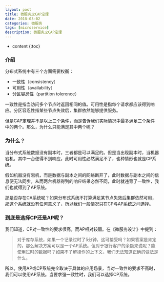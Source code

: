 ```yaml
---
layout: post
title: 微服务之CAP定理
date: 2018-03-02
categories: 微服务
tags: [microservice]
description: 微服务之CAP定理
---
```


* content
{:toc}

### 介绍
分布式系统中有三个方面需要权衡：
- 一致性（consistency）
- 可用性（availability）
- 分区容忍性（partition tolerence）

一致性是指当访问多个节点时返回相同的值。可用性是指每个请求都应该得到响应。分区容忍性指某些节点失效后，集群依然能够提供服务。

但是CAP定理并不是以上三个条件，而是告诉我们实际情况中最多满足三个条件中的两个。那么，为什么只能满足其中两个呢？

### 为什么？

当分布式系统数据没有副本时，三者都是可以满足的。但是当出现副本时，当机器宕机，其中一台便得不到响应，此时可用性必然满足不了，也种情形也就是CP系统。

假如机器没有宕机，而是数据与副本之间的网络断开了，此时数据与副本之间的信息便无法同步，从而两台机器得到的响应结果必然不同，此时就违背了一致性，我们也就得到了AP系统。

那是否存在CA系统呢？如果分布式系统不打算满足某节点失效后集群依然可用，那这个系统就没有任何意义了，所以我们一般情况只在CP与AP系统之间选择。

### 到底是选择CP还是AP呢？

我们知道，CP对一致性的要求很高，而AP相对较弱。在《微服务设计》中提到：
> 对于库存系统，如果一个记录过时了5分钟，这可接受吗？如果答案是肯定的，那么解决方案可以是一个AP系统。但对于银行客户的余额来说呢？能使用过时的数据吗？如果不了解操作的上下文，我们无法知道正确的做法是什么。

所以，使用AP或CP系统完全取决于具体的应用场景，当对一致性的要求不高时，我们可以使用AP系统。当要求强一致性时，我们可以选择CP系统。
